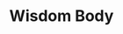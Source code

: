 ---
layout: program
slug: wisdom-body
title: Wisdom Body
description_html: 
featured-image: 
heading: 
  title: Wisdom Body
  subtitle: Online Embodied Movement & Somatic Dance Program
  description: reconnect with your innate feminine power
  button: 
    text: Enroll now
    url: 
  button-video: 
    show: true
    text: Watch the video
    url: 
banner: 
 - image_path: 
   title: Ritual
   benefit: A loving relationship with your body
 - image_path: 
   title: Expression
   benefit: Radical & lasting self acceptance
 - image_path: 
   title: Awaken
   benefit: Your feminine passion and creativity
video:
  show: true
  url: 
course-description: 
  heading: Discover the essence of Wisdom Body
  description: This program is a personal deep dive into 12 powerful embodied movement and somatic dance practices - broken down into 4 themed-modules including 3 practices each, Movement Meditation, Somatic Activation, Embodied Liberation
  module: 
   - image_path: 
     title: Meditation
     description_html: Learn to relax the mind and surrender into full awareness & acceptance of the feeling body.<br>Gain the tools to come into an embodied presence at every moment of your life.<br>Move through your daily life with ease, while never losing connection to your internal wisdom.
   - image_path: 
     title: Activation
     description_html: Increase your movement vocabulary, expanding your capacity to express yourself through dance.<br>Activate your whole-body awareness, fluidity, and kinesthetic body intelligence.<br>Learn new somatic movement practices, exploring the infinite movement pathways, and expanding your skill set for how to effectively express through your body.
   - image_path: 
     title: Liberation
     description_html: Explore, unlock, and celebrate ALL of your Feminine expressions.<br>Harness the power of all of your emotions and transmute this energy into movement for manifestation and creation.<br>Learn how to use movement as a prayer and devotional practice to yourself, weaving together your dreams with your reality.<br>Become the creatrix of your life and empower yourself to take inspired action, the feminine way, with fluidity and grace.
who-its-for: 
  heading: Who the Wisdom Body Immersion is For
  description_html: Anyone who wants to go deeper, who may already have some experience in embodied movement, or whose already playing with using dance and movement as part of their personal development and healing modality, but wants more options, tools, guidance, and inspiration.<br>People that are new to embodied dance, that are interested in diving into this level of freedom through movement, exploring authenticity and personal expression.
inside-the-course:
  heading: Inside the Wisdom Body Immersion
  description_html: In Wisdom Body, each module brings a new dimension of understanding. Our program is structured in four modules, each offering a comprehensive approach to embodied awareness and expression.
faq:
 - question: This is a question.
   answer_html: This is a lengthy answer.
 - question: This is another question.
   answer_html: This is a lengthy answer.
 - question: This is yet another question.
   answer_html: This is a lengthy answer.
 - question: Omg, so many questions.
   answer_html: This is a lengthy answer.
seo: 
  title: 
  description: 
  keywords: 
  social_image: 
  hide-from-google: false
---
